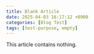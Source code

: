 ```yaml
---
title: Blank Article
date: 2025-04-03 16:17:12 +0900
categories: [Blog Test]
tags: [test-purpose, empty]
---
```


This article contains nothing.